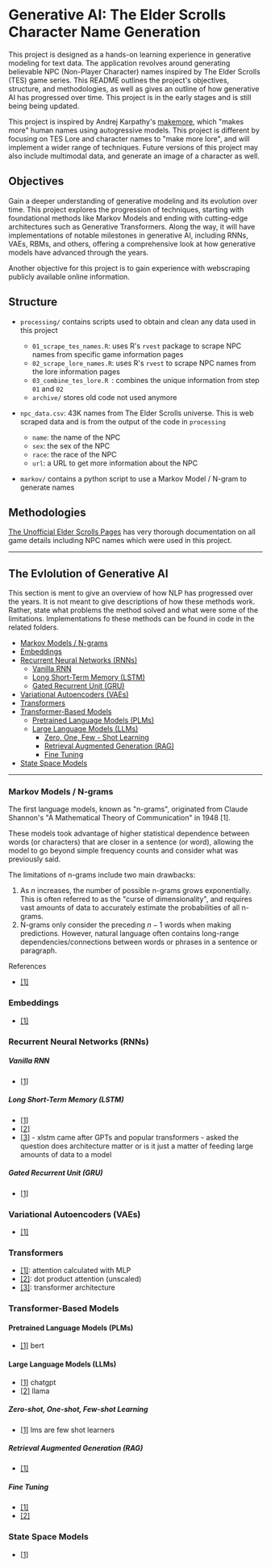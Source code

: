 # Generative AI: The Elder Scrolls Character Name Generation

This project is designed as a hands-on learning experience in generative modeling for text data. The application revolves around generating believable NPC (Non-Player Character) names inspired by The Elder Scrolls (TES) game series. This README outlines the project's objectives, structure, and methodologies, as well as gives an outline of how generative AI has progressed over time. This project is in the early stages and is still being being updated.

This project is inspired by Andrej Karpathy's [makemore](https://github.com/karpathy/makemore), which "makes more" human names using autogressive models. This project is different by focusing on TES Lore and character names to "make more lore", and will implement a wider range of techniques. Future versions of this project may also include multimodal data, and generate an image of a character as well.

## Objectives

Gain a deeper understanding of generative modeling and its evolution over time. This project explores the progression of techniques, starting with foundational methods like Markov Models and ending with cutting-edge architectures such as Generative Transformers. Along the way, it will have implementations of notable milestones in generative AI, including RNNs, VAEs, RBMs, and others, offering a comprehensive look at how generative models have advanced through the years.

Another objective for this project is to gain experience with webscraping publicly available online information.


## Structure

- `processing/` contains scripts used to obtain and clean any data used in this project
  - `01_scrape_tes_names.R`: uses R's `rvest` package to scrape NPC names from specific game information pages
  - `02_scrape_lore_names.R`: uses R's `rvest` to scrape NPC names from the lore information pages
  - `03_combine_tes_lore.R `: combines the unique information from step `01` and `02`
  - `archive/` stores old code not used anymore
 
- `npc_data.csv`: 43K names from The Elder Scrolls universe. This is web scraped data and is from the output of the code in `processing`
  - `name`: the name of the NPC
  - `sex`: the sex of the NPC
  - `race`: the race of the NPC
  - `url`: a URL to get more information about the NPC
 
- `markov/`  contains a python script to use a Markov Model / N-gram to generate names


## Methodologies

[The Unofficial Elder Scrolls Pages](https://en.uesp.net/wiki/Main_Page) has very thorough documentation on all game details including NPC names which were used in this project.

---

## The Evlolution of Generative AI
This section is ment to give an overview of how NLP has progressed over the years. It is not meant to give descriptions of how these methods work. Rather, state what problems the method solved and what were some of the limitations. Implementations fo these methods can be found in code in the related folders.

- [Markov Models / N-grams](#markov-models--n-grams)
- [Embeddings](#embeddings)
- [Recurrent Neural Networks (RNNs)](#recurrent-neural-networks-rnns)
  - [Vanilla RNN](#vanilla-rnn)
  - [Long Short-Term Memory (LSTM)](#long-short-term-memory-lstm)
  - [Gated Recurrent Unit (GRU)](#gated-recurrent-unit-gru)
- [Variational Autoencoders (VAEs)](#variational-autoencoders-vaes)
- [Transformers](#transformers)
- [Transformer-Based Models](#transformer-based-models)
  - [Pretrained Language Models (PLMs)](#pretrained-language-models-plms)
  - [Large Language Models (LLMs)](#large-language-models-llms)
    - [Zero, One, Few - Shot Learning](#zero-shot-one-shot-few-shot-learning)
    - [Retrieval Augmented Generation (RAG)](#retrieval-augmented-generation-rag)
    - [Fine Tuning](#fine-tuning)
- [State Space Models](#state-space-models)

---

### Markov Models / N-grams

The first language models, known as "n-grams", originated from Claude Shannon's "A Mathematical Theory of Communication" in 1948 [1].

These models took advantage of higher statistical dependence between words (or characters) that are closer in a sentence (or word), allowing the model to go beyond simple frequency counts and consider what was previously said. 

The limitations of n-grams include two main drawbacks:

1. As $n$ increases, the number of possible n-grams grows exponentially. This is often referred to as the "curse of dimensionality", and requires vast amounts of data to accurately estimate the probabilities of all n-grams.
2. N-grams only consider the preceding $n−1$ words when making predictions. However, natural language often contains long-range dependencies/connections between words or phrases in a sentence or paragraph.


References
- [[1]](https://ieeexplore.ieee.org/stamp/stamp.jsp?tp=&arnumber=6773024)

### Embeddings
- [[1]](https://www.jmlr.org/papers/volume3/bengio03a/bengio03a.pdf)
### Recurrent Neural Networks (RNNs)

##### Vanilla RNN
- [[1]](https://icml.cc/2011/papers/524_icmlpaper.pdf)
##### Long Short-Term Memory (LSTM)
- [[1]](https://www.bioinf.jku.at/publications/older/2604.pdf)
- [[2]](https://arxiv.org/abs/1409.3215)
- [[3]](https://arxiv.org/abs/2405.04517) - xlstm came after GPTs and popular transformers - asked the question does architecture matter or is it just a matter of feeding large amounts of data to a model
##### Gated Recurrent Unit (GRU)
- [[1]](https://arxiv.org/abs/1406.1078)
### Variational Autoencoders (VAEs)
- [[1]](https://arxiv.org/abs/1511.06349)
### Transformers
- [[1]](https://arxiv.org/abs/1409.0473): attention calculated with MLP
- [[2]](https://arxiv.org/abs/1508.04025): dot product attention (unscaled)
- [[3]](https://arxiv.org/abs/1706.03762): transformer architecture 

### Transformer-Based Models

#### Pretrained Language Models (PLMs)
- [[1]](https://arxiv.org/abs/1810.04805) bert
#### Large Language Models (LLMs)
- [[1]](https://arxiv.org/abs/2203.02155) chatgpt
- [[2]](https://arxiv.org/abs/2302.13971) llama
##### Zero-shot, One-shot, Few-shot Learning
- [[1]](https://arxiv.org/abs/2005.14165) lms are few shot learners
##### Retrieval Augmented Generation (RAG)
- [[1]](https://arxiv.org/abs/2005.11401)
##### Fine Tuning
- [[1]](https://arxiv.org/abs/2106.09685)
- [[2]](https://arxiv.org/abs/2305.14314)


### State Space Models
- [[1]](https://arxiv.org/abs/2312.00752)
